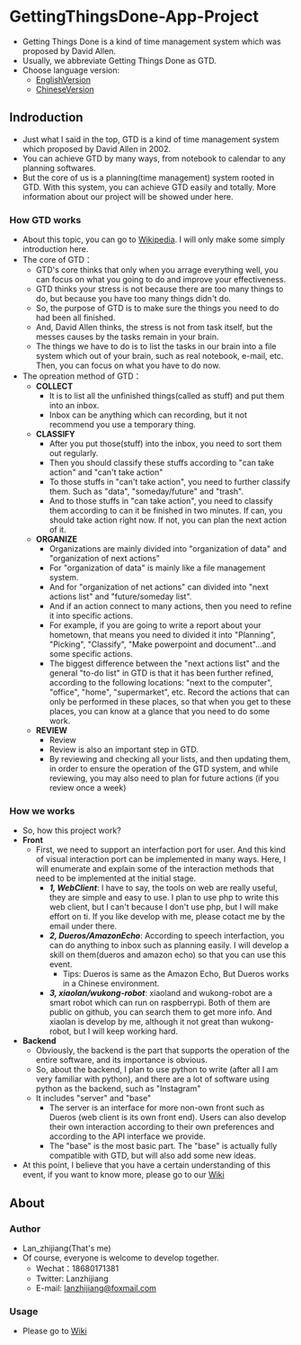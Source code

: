 # GettingThingsDone-App-Project
- Getting Things Done is a kind of time management system which was proposed by David Allen.
- Usually, we abbreviate Getting Things Done as GTD.
- Choose language version: 
  - [EnglishVersion](./README_en.md)
  - [ChineseVersion](./README.md)

## Indroduction
- Just what I said in the top, GTD is a kind of time management system which proposed by David Allen in 2002.
- You can achieve GTD by many ways, from notebook to calendar to any planning softwares.
- But the core of us is a planning(time management) system rooted in GTD. With this system, you can achieve GTD easily and totally. More information about our project will be showed under here.

### How GTD works
- About this topic, you can go to [Wikipedia](https://en.wikipedia.org/wiki/Getting_Things_Done). I will only make some simply introduction here.
- The core of GTD：
  - GTD's core thinks that only when you arrage everything well, you can focus on what you going to do and improve your effectiveness.
  - GTD thinks your stress is not because there are too many things to do, but because you have too many things didn't do.
  - So, the purpose of GTD is to make sure the things you need to do had been all finished.
  - And, David Allen thinks, the stress is not from task itself, but the messes causes by the tasks remain in your brain.
  - The things we have to do is to list the tasks in our brain into a file system which out of your brain, such as real notebook, e-mail, etc. Then, you can focus on what you have to do now. 
- The opreation method of GTD：
  - **COLLECT**
    - It is to list all the unfinished things(called as stuff) and put them into an inbox.
    - Inbox can be anything which can recording, but it not recommend you use a temporary thing.
  - **CLASSIFY**
    - After you put those(stuff) into the inbox, you need to sort them out regularly.
    - Then you should classify these stuffs according to "can take action" and "can't take action"
    - To those stuffs in "can't take action", you need to further classify them. Such as "data", "someday/future" and "trash".
    - And to those stuffs in "can take action", you need to classify them according to can it be finished in two minutes. If can, you should take action right now. If not, you can plan the next action of it.
  - **ORGANIZE**
    - Organizations are mainly divided into "organization of data" and "organization of next actions"
    - For "organization of data" is mainly like a file management system.
    - And for "organization of net actions" can divided into "next actions list" and "future/someday list".
    - And if an action connect to many actions, then you need to refine it into specific actions.
    - For example, if you are going to write a report about your hometown, that means you need to divided it into "Planning", "Picking", "Classify", "Make powerpoint and document"...and some specific actions.
    - The biggest difference between the "next actions list" and the general "to-do list" in GTD is that it has been further refined, according to the following locations: "next to the computer", "office", "home", "supermarket", etc. Record the actions that can only be performed in these places, so that when you get to these places, you can know at a glance that you need to do some work.
  - **REVIEW**
    - Review
    - Review is also an important step in GTD.
    - By reviewing and checking all your lists, and then updating them, in order to ensure the operation of the GTD system, and while reviewing, you may also need to plan for future actions (if you review once a week)
### How we works
- So, how this project work?
- **Front**
  - First, we need to support an interfaction port for user. And this kind of visual interaction port can be implemented in many ways. Here, I will enumerate and explain some of the interaction methods that need to be implemented at the initial stage.
    - ***1, WebClient***: I have to say, the tools on web are really useful, they are simple and easy to use. I plan to use php to write this web client, but I can't because I don't use php, but I will make effort on ti. If you like develop with me, please cotact me by the email under there.
    - ***2, Dueros/AmazonEcho***: According to speech interfaction, you can do anything to inbox such as planning easily. I will develop a skill on them(dueros and amazon echo) so that you can use this event.
      - Tips: Dueros is same as the Amazon Echo, But Dueros works in a Chinese environment.
    - ***3, xiaolan/wukong-robot***: xiaoland and wukong-robot are a smart robot which can run on raspberrypi. Both of them are public on github, you can search them to get more info. And xiaolan is develop by me, although it not great than wukong-robot, but I will keep working hard.
- **Backend**
  - Obviously, the backend is the part that supports the operation of the entire software, and its importance is obvious.
  - So, about the backend, I plan to use python to write (after all I am very familiar with python), and there are a lot of software using python as the backend, such as "Instagram"
  - It includes "server" and "base"
    - The server is an interface for more non-own front such as Dueros (web client is its own front end). Users can also develop their own interaction according to their own preferences and according to the API interface we provide.
    - The "base" is the most basic part. The "base" is actually fully compatible with GTD, but will also add some new ideas.
- At this point, I believe that you have a certain understanding of this event, if you want to know more, please go to our [Wiki](https://github.com/xiaoland/GettingThingsDone/wiki)

## About

### Author
- Lan_zhijiang(That's me)
- Of course, everyone is welcome to develop together.
  - Wechat：18680171381
  - Twitter: Lanzhijiang
  - E-mail: lanzhijiang@foxmail.com

### Usage
- Please go to [Wiki](https:/github.com/xiaoland/GettingThinsDone/wiki)
